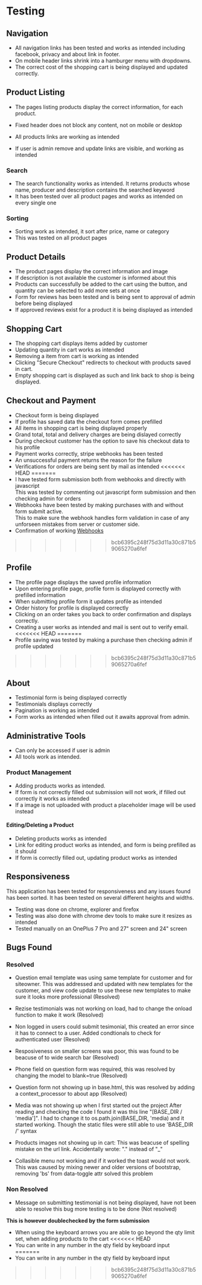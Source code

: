 # Testing

## Navigation
-   All navigation links has been tested and works as intended including facebook, privacy and about link in footer.
-   On mobile header links shrink into a hamburger menu with dropdowns.
-   The correct cost of the shopping cart is being displayed and updated correctly.

## Product Listing
-   The pages listing products display the correct information, for each product.
-   Fixed header does not block any content, not on mobile or desktop
-   All products links are working as intended

-   If user is admin remove and update links are visible, and working as intended


### Search
-   The search functionality works as intended. It returns products whose name, producer and description contains the searched keyword
-   It has been tested over all product pages and works as intended on every single one


### Sorting
-   Sorting work as intended, it sort after price, name or category
-   This was tested on all product pages


## Product Details
-   The product pages display the correct information and image
-   If description is not available the customer is informed about this
-   Products can successfully be added to the cart using the button, and quantity can be selected to add more sets at once
-   Form for reviews has been tested and is being sent to approval of admin before being displayed
-   If approved reviews exist for a product it is being displayed as intended


## Shopping Cart
-   The shopping cart displays items added by customer
-   Updating quantity in cart works as intended
-   Removing a item from cart is working as intended
-   Clicking "Secure Checkout" redirects to checkout with products saved in cart.
-   Empty shopping cart is displayed as such and link back to shop is being displayed.


## Checkout and Payment
-   Checkout form is being displayed
-   If profile has saved data the checkout form comes prefilled
-   All items in shopping cart is being displayed properly
-   Grand total, total and delivery charges are being dislayed correctly
-   During checkout customer has the option to save his checkout data to his profile
-   Payment works correctly, stripe webhooks has been tested
-   An unsuccessful payment returns the reason for the failure
-   Verifications for orders are being sent by mail as intended
<<<<<<< HEAD
=======
-   I have tested form submission both from webhooks and directly with javascript  
    This was tested by commenting out javascript form submission and then checking admin for orders
-   Webhooks have been tested by making purchases with and without form submit active.  
    This to make sure the webhook handles form validation in case of any unforseen mistakes from server or customer side.
-   Confirmation of working [Webhooks](readme-files/hook_control.png)
>>>>>>> bcb6395c248f75d3d11a30c871b59065270a6fef


## Profile
-   The profile page displays the saved profile information
-   Upon entering profile page, profile form is displayed correctly with prefilled information
-   When submitting profile form it updates profile as intended
-   Order history for profile is displayed correctly
-   Clicking on an order takes you back to order confirmation and displays correctly.
-   Creating a user works as intended and mail is sent out to verify email.
<<<<<<< HEAD
=======
-   Profile saving was tested by making a purchase then checking admin if profile updated
>>>>>>> bcb6395c248f75d3d11a30c871b59065270a6fef



## About
-   Testimonial form is being displayed correctly
-   Testimonials displays correctly
-   Pagination is working as intended
-   Form works as intended when filled out it awaits approval from admin.


## Administrative Tools
-   Can only be accessed if user is admin
-   All tools work as intended.


### Product Management
-   Adding products works as intended.
-   If form is not correctly filled out submission will not work, if filled out correctly it works as intended
-   If a image is not uploaded with product a placeholder image will be used instead

#### Editing/Deleting a Product

-   Deleting products works as intended
-   Link for editing product works as intended, and form is being prefilled as it should
-   If form is correctly filled out, updating product works as intended

## Responsiveness

This application has been tested for responsiveness and any issues found has been sorted.
It has been tested on several different heights and widths.

-   Testing was done on chrome, explorer and firefox
-   Testing was also done with chrome dev tools to make sure it resizes as intended
-   Tested manually on an OnePlus 7 Pro and 27" screen and 24" screen


## Bugs Found

### Resolved

-   Question email template was using same template for customer and for siteowner. This was addressed and updated with new templates for the customer, and view code update 
    to use theese new templates to make sure it looks more professional (Resolved)

-   Rezise testimonials was not working on load, had to change the onload function to make it work (Resolved)

-   Non logged in users could submit tesimonial, this created an error since it has to connect to a user. Added condtionals to check for authenticated user (Resolved)

-   Resposiveness on smaller screens was poor, this was found to be beacuse of to wide search bar (Resolved)

-   Phone field on question form was required, this was resolved by changing the model to blank=true (Resolved)

-   Question form not showing up in base.html, this was resolved by adding a context_processor to about app (Resolved)

-   Media was not showing up when I first started out the project
    After reading and checking the code I found it was this line "[BASE_DIR / 'media']".
    I had to change it to os.path.join(BASE_DIR, 'media) and it started working. Though the static files were still able to use 'BASE_DIR /' syntax

-   Products images not showing up in cart: This was beacuse of spelling mistake on the url link.
    Accidentally wrote: "." instead of "_"

-   Collasible menu not working and if it worked the toast would not work.
    This was caused by mixing newer and older versions of bootstrap, removing 'bs' from data-toggle attr solved this problem

### Non Resolved

-   Message on submitting testimonial is not being displayed, have not been able to resolve this bug more testing is to be done (Not resolved)


**This is however doublechecked by the form submission**
-   When using the keyboard arrows you are able to go beyond the qty limit set, when adding products to the cart
<<<<<<< HEAD
-   You can write in any number in the qty field by keyboard input  
=======
-   You can write in any number in the qty field by keyboard input
>>>>>>> bcb6395c248f75d3d11a30c871b59065270a6fef
